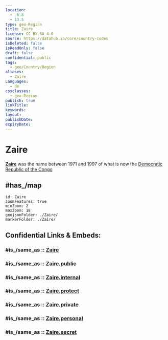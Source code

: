 ```yaml
---
location:
  - -6.8
  - 13.5
type: geo-Region
title: Zaire
license: CC BY-SA 4.0
source: https://datahub.io/core/country-codes
isDeleted: false
isReadOnly: false
draft: false
confidential: public
tags:
  - geo/Country/Region
aliases:
  - Zaire
Languages:
  - de
cssclasses:
  - geo-Region
publish: true
linkTitle:
keywords:
layout:
publishDate:
expiryDate:
---
```


# Zaire

**[Zaire](https://en.wikipedia.org/wiki/Zaire)** was the name between 1971 and 1997 of what is now the [Democratic Republic of the Congo](https://en.wikipedia.org/wiki/Democratic_Republic_of_the_Congo "Democratic Republic of the Congo") 

## #has_/map  


```leaflet
id: Zaire
zoomFeatures: true 
minZoom: 2 
maxZoom: 18
geojsonFolder: ./Zaire/
markerFolder: ./Zaire/
```


## Confidential Links & Embeds: 

### #is_/same_as :: [Zaire](/_Standards/Earth/Continent/Africa/Africa~South/Angola/Provinces~Angola/Zaire.md) 

### #is_/same_as :: [Zaire.public](/_public/Earth/Continent/Africa/Africa~South/Angola/Provinces~Angola/Zaire.public.md) 

### #is_/same_as :: [Zaire.internal](/_internal/Earth/Continent/Africa/Africa~South/Angola/Provinces~Angola/Zaire.internal.md) 

### #is_/same_as :: [Zaire.protect](/_protect/Earth/Continent/Africa/Africa~South/Angola/Provinces~Angola/Zaire.protect.md) 

### #is_/same_as :: [Zaire.private](/_private/Earth/Continent/Africa/Africa~South/Angola/Provinces~Angola/Zaire.private.md) 

### #is_/same_as :: [Zaire.personal](/_personal/Earth/Continent/Africa/Africa~South/Angola/Provinces~Angola/Zaire.personal.md) 

### #is_/same_as :: [Zaire.secret](/_secret/Earth/Continent/Africa/Africa~South/Angola/Provinces~Angola/Zaire.secret.md)

